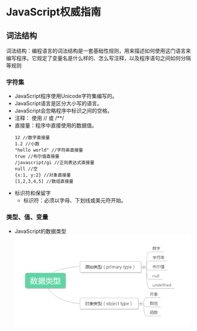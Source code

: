 # JavaScript权威指南
## 词法结构
词法结构：编程语言的词法结构是一套基础性规则，用来描述如何使用这门语言来编写程序。它规定了变量名是什么样的、怎么写注释，以及程序语句之间如何分隔等规则
### 字符集
* JavaScript程序使用Unicode字符集编写的。
* JavaScript语言是区分大小写的语言。
* JavaScript会忽略程序中标识之间的空格。
* 注释： 使用 // 或 /**/
* 直接量：程序中直接使用的数据值。
    ```
    12 //数字直接量
    1.2 //小数
    "hello world" //字符串直接量
    true //布尔值直接量
    /javascript/gi //正则表达式直接量
    null //空
    {x:1, y:2} //对象直接量
    [1,2,3,4,5] //数组直接量
    ```
* 标识符和保留字
    * 标识符：必须以字母、下划线或美元符开始。
### 类型、值、变量
* JavaScript的数据类型
    ![data type](images/data-type.png)
    